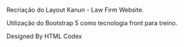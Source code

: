 Recriação do Layout Kanun - Law Firm Website.

Utilização do Bootstrap 5 como tecnologia front para treino.

Designed By HTML Codex